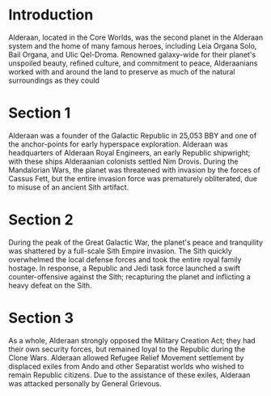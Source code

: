 # Introduction
Alderaan, located in the Core Worlds, was the second planet in the Alderaan system and the home of many famous heroes, including Leia Organa Solo, Bail Organa, and Ulic Qel-Droma.
Renowned galaxy-wide for their planet's unspoiled beauty, refined culture, and commitment to peace, Alderaanians worked with and around the land to preserve as much of the natural surroundings as they could

# Section 1
Alderaan was a founder of the Galactic Republic in 25,053 BBY and one of the anchor-points for early hyperspace exploration.
Alderaan was headquarters of Alderaan Royal Engineers, an early Republic shipwright; with these ships Alderaanian colonists settled Nim Drovis.
During the Mandalorian Wars, the planet was threatened with invasion by the forces of Cassus Fett, but the entire invasion force was prematurely obliterated, due to misuse of an ancient Sith artifact.



# Section 2
During the peak of the Great Galactic War, the planet's peace and tranquility was shattered by a full-scale Sith Empire invasion.
The Sith quickly overwhelmed the local defense forces and took the entire royal family hostage.
In response, a Republic and Jedi task force launched a swift counter-offensive against the Sith; recapturing the planet and inflicting a heavy defeat on the Sith.



# Section 3
As a whole, Alderaan strongly opposed the Military Creation Act; they had their own security forces, but remained loyal to the Republic during the Clone Wars.
Alderaan allowed Refugee Relief Movement settlement by displaced exiles from Ando and other Separatist worlds who wished to remain Republic citizens.
Due to the assistance of these exiles, Alderaan was attacked personally by General Grievous.